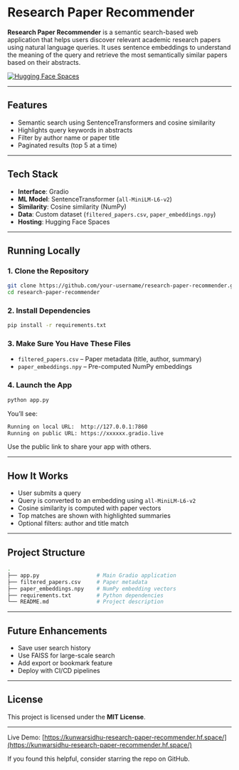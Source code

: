 # Research Paper Recommender

**Research Paper Recommender** is a semantic search-based web application that helps users discover relevant academic research papers using natural language queries. It uses sentence embeddings to understand the meaning of the query and retrieve the most semantically similar papers based on their abstracts.

[![Hugging Face Spaces](https://img.shields.io/badge/Live%20Demo-HF%20Spaces-blue?logo=huggingface)](https://kunwarsidhu-research-paper-recommender.hf.space)

---

## Features

- Semantic search using SentenceTransformers and cosine similarity  
- Highlights query keywords in abstracts  
- Filter by author name or paper title  
- Paginated results (top 5 at a time)

---

## Tech Stack

- **Interface**: Gradio  
- **ML Model**: SentenceTransformer (`all-MiniLM-L6-v2`)  
- **Similarity**: Cosine similarity (NumPy)  
- **Data**: Custom dataset (`filtered_papers.csv`, `paper_embeddings.npy`)  
- **Hosting**: Hugging Face Spaces

---

## Running Locally

### 1. Clone the Repository

```bash
git clone https://github.com/your-username/research-paper-recommender.git
cd research-paper-recommender
```

### 2. Install Dependencies

```bash
pip install -r requirements.txt
```

### 3. Make Sure You Have These Files

- `filtered_papers.csv` – Paper metadata (title, author, summary)  
- `paper_embeddings.npy` – Pre-computed NumPy embeddings

### 4. Launch the App

```bash
python app.py
```

You’ll see:

```bash
Running on local URL:  http://127.0.0.1:7860
Running on public URL: https://xxxxxx.gradio.live
```

Use the public link to share your app with others.

---

## How It Works

- User submits a query  
- Query is converted to an embedding using `all-MiniLM-L6-v2`  
- Cosine similarity is computed with paper vectors  
- Top matches are shown with highlighted summaries  
- Optional filters: author and title match

---

## Project Structure

```bash
.
├── app.py                  # Main Gradio application
├── filtered_papers.csv     # Paper metadata
├── paper_embeddings.npy    # NumPy embedding vectors
├── requirements.txt        # Python dependencies
└── README.md               # Project description
```

---

## Future Enhancements

- Save user search history  
- Use FAISS for large-scale search  
- Add export or bookmark feature  
- Deploy with CI/CD pipelines

---

## License

This project is licensed under the **MIT License**.

---

Live Demo: [https://kunwarsidhu-research-paper-recommender.hf.space/](https://kunwarsidhu-research-paper-recommender.hf.space/)

If you found this helpful, consider starring the repo on GitHub.
